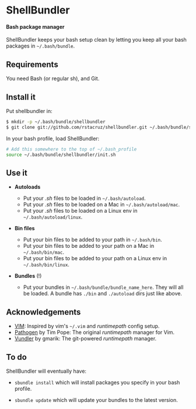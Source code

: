 # ShellBundler
#### Bash package manager

ShellBundler keeps your bash setup clean by letting you keep all your bash 
packages in `~/.bash/bundle`.

Requirements
------------

You need Bash (or regular sh), and Git.

Install it
----------

Put shellbundler in:

``` bash
$ mkdir -p ~/.bash/bundle/shellbundler
$ git clone git://github.com/rstacruz/shellbundler.git ~/.bash/bundle/shellbundler
```
    
In your bash profile, load ShellBundler:

``` bash
# Add this somewhere to the top of ~/.bash_profile
source ~/.bash/bundle/shellbundler/init.sh
```

Use it
------

 * __Autoloads__
   * Put your *.sh* files to be loaded in `~/.bash/autoload`.
   * Put your *.sh* files to be loaded on a Mac in `~/.bash/autoload/mac`.
   * Put your *.sh* files to be loaded on a Linux env in `~/.bash/autoload/linux`.

 * __Bin files__
   * Put your bin files to be added to your path in `~/.bash/bin`.
   * Put your bin files to be added to your path on a Mac in `~/.bash/bin/mac`.
   * Put your bin files to be added to your path on a Linux env in `~/.bash/bin/linux`.

 * __Bundles__ (!)
   * Put your bundles in `~/.bash/bundle/bundle_name_here`. They will all be 
   loaded. A bundle has `./bin` and `./autoload` dirs just like above.

Acknowledgements
----------------

 * [VIM][vim]: Inspired by vim's `~/.vim` and *runtimepath* config setup.
 * [Pathogen][pathogen] by Tim Pope: The original *runtimepath* manager for Vim.
 * [Vundler][vundler] by gmarik: The git-powered *runtimepath* manager.

[vim]: http://vim.org
[pathogen]: http://github.com/tpope/pathogen
[vundler]: http://github.com/gmarik/vundler

To do
-----

ShellBundler will eventually have:

 * `sbundle install` which will install packages you specify in your bash 
 profile.

 * `sbundle update` which will update your bundles to the latest version.

